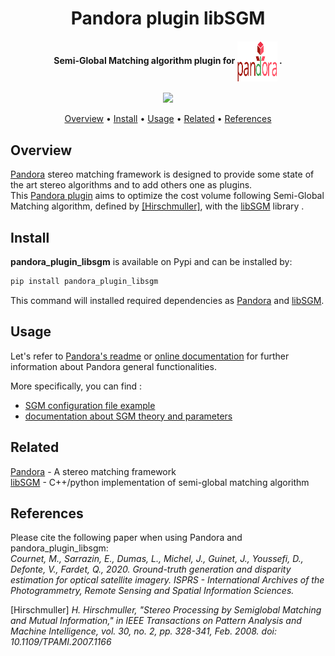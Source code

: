 <h1 align="center"> Pandora plugin libSGM </h1>

<h4 align="center">Semi-Global Matching algorithm plugin for <a href="https://github.com/CNES/Pandora"><img align="center" src="https://raw.githubusercontent.com/CNES/Pandora/master/doc/sources/Images/logo/logo_typo.svg?inline=false" width="64" height="64"/></a>  .</h4>

<p align="center">
  <a href="https://opensource.org/licenses/Apache-2.0/"><img src="https://img.shields.io/badge/License-Apache%202.0-blue.svg"></a>
</p>

<p align="center">
  <a href="#overview">Overview</a> •
  <a href="#install">Install</a> •
    <a href="#usage">Usage</a> •
  <a href="#related">Related</a> •
  <a href="#references">References</a>
</p>

## Overview

[Pandora](https://github.com/CNES/Pandora) stereo matching framework is designed to provide some state of the art stereo algorithms and to add others one as plugins.  
This [Pandora plugin](https://pandora.readthedocs.io/userguide/plugin.html) aims to optimize the cost volume following Semi-Global Matching algorithm, defined by [[Hirschmuller]](#Hirschmuller), with the [libSGM](https://github.com/CNES/Pandora_libSGM)  library .

## Install

**pandora_plugin_libsgm** is available on Pypi and can be installed by:

```bash
pip install pandora_plugin_libsgm
```

This command will installed required dependencies as [Pandora](https://github.com/CNES/Pandora) and [libSGM](https://github.com/CNES/Pandora_libSGM).

## Usage

Let's refer to [Pandora's readme](https://github.com/CNES/Pandora/blob/master/README.md) or [online documentation](https://pandora.readthedocs.io/?badge=latest) for further information about Pandora general functionalities. 

More specifically, you can find :
- [SGM configuration file example](https://raw.githubusercontent.com/CNES/Pandora/master/data_samples/json_conf_files/a_semi_global_matching.json)
- [documentation about SGM theory and parameters](https://pandora.readthedocs.io/userguide/plugins/plugin_libsgm.html)


## Related

[Pandora](https://github.com/CNES/Pandora) - A stereo matching framework  
[libSGM](https://github.com/CNES/Pandora_libSGM) - C++/python implementation of semi-global matching algorithm  

## References

Please cite the following paper when using Pandora and pandora_plugin_libsgm:   
*Cournet, M., Sarrazin, E., Dumas, L., Michel, J., Guinet, J., Youssefi, D., Defonte, V., Fardet, Q., 2020. Ground-truth generation and disparity estimation for optical satellite imagery. ISPRS - International Archives of the Photogrammetry, Remote Sensing and Spatial Information Sciences.*

<a id="Hirschmuller">[Hirschmuller]</a> 
*H. Hirschmuller, "Stereo Processing by Semiglobal Matching and Mutual Information," in IEEE Transactions on Pattern Analysis and Machine Intelligence, vol. 30, no. 2, pp. 328-341, Feb. 2008. doi: 10.1109/TPAMI.2007.1166*

